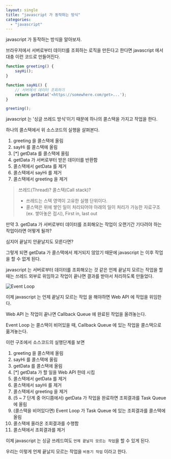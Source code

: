 ```yaml
---
layout: single
title: "javascript 가 동작하는 방식"
categories:
  - "javascript"
---
```


javascript 가 동작하는 방식을 알아보자.

브라우저에서 서버로부터 데이터를 조회하는 로직을 만든다고 한다면 javascript 에서 대충 이런 코드로 만들어진다.

```javascript
function greeting() {
    sayHi();
}

function sayHi() {
    // 서버에서 데이터 조회하기
    return getData('<https://somewhere.com/get>...');
}

greeting();
```

javascript 는 '싱글 쓰레드 방식'이기 때문에 하나의 콜스택을 가지고 작업을 한다.

하나의 콜스택에서 위 소스코드의 실행을 살펴본다.

1. greeting 을 콜스택에 올림
2. sayHi 를 콜스택에 올림
3. [*] getData 를 콜스택에 올림
4. getData 가 서버로부터 받은 데이터를 반환함
5. 콜스택에서 getData 를 제거
6. 콜스택에서 sayHi 를 제거
7. 콜스택에서 greeting 을 제거

> 쓰레드(Thread)? 콜스택(Call stack)?
> - 쓰레드는 스택 영역이 고유한 실행 단위이다.
> - 콜스택은 위에 쌓인 일이 처리되어야 아래의 일이 처리가 가능한 자료구조 (ex. 쌓아놓은 접시), First in, last out

만약 3. getData 가 서버로부터 데이터를 조회해오는 작업이 오랜기간 기다려야 하는 작업이라면 어떻게 될까?

심지어 끝날지 안끝날지도 모른다면?

그렇게 되면 getData 가 콜스택에서 제거되지 않았기 때문에 javascript 는 이후 작업을 할 수 없게 된다.

javascript 는 서버로부터 데이터를 조회해오는 것 같은 언제 끝날지 모르는 작업을 할 때는 쓰레드 외부로 위임하고 작업이 끝나면 결과를 받아서 처리하도록 만들었다.

![Event Loop](https://miro.medium.com/v2/resize:fit:1400/1*iHhUyO4DliDwa6x_cO5E3A.gif)

이제 javascript 는 언제 끝날지 모르는 작업 을 해야하면 Web API 에 작업을 위임한다.

Web API 는 작업이 끝나면 Callback Queue 에 완료된 작업을 올려놓는다.

Event Loop 는 콜스택이 비어있을 때, Callback Queue 에 있는 작업을 콜스택으로 옮겨놓는다.

이런 구조에서 소스코드의 실행단계를 보면

1. greeting 을 콜스택에 올림
2. sayHi 를 콜스택에 올림
3. getData 를 콜스택에 올림
4. [*] getData 가 할 일을 Web API 한테 시킴
5. 콜스택에서 getData 를 제거
6. 콜스택에서 sayHi 를 제거
7. 콜스택에서 greeting 을 제거
8. (5 ~ 7 단계 중 어디쯤에서) getData 가 작업을 완료하면 조회결과를 Task Queue 에 올림
9. (콜스택을 비어있다면) Event Loop 가 Task Queue 에 있는 조회결과를 콜스택에 올림
10. 콜스택에 올라온 조회결과를 수행함
11. 콜스택에서 조회결과를 제거

이제 javascript 는 싱글 쓰레드여도 `언제 끝날지 모르는 작업`을 할 수 있게 된다.

우리는 이렇게 언제 끝날지 모르는 작업을 `비동기 작업` 이라고 한다.

